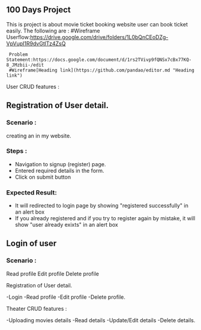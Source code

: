 <!-- # Folder_structure

    .
    ├── assets                  # Compiled files 
    ├── pages                   # Compiled files
    ├── index.html
    └── README.md

## assets

    .
    ├── assets                  # Compiled files 
        ├── images              # Compiled files 
        ├── css                 # Compiled files 
        └── js                  # Compiled files 

### assets/images

    .
    ├── images                  # Compiled files 
        ├── logo.svg            # Compiled files 
        └── banner.png          # Compiled files 

### assets/css

    .
    ├── css                     # Compiled files 
        ├── normalize.css       # Compiled files 
        ├── style.css           # Compiled files 
        ├── header.css          # Compiled files 
        └── footer.css          # Compiled files 

## pages

    .
    └── pages                         
        └── Products                  
            ├── product_list.html               # Compiled files
            ├── new_product.html                # Compiled files
            └── edit_product.html               # Compiled files
        └── Orders                              
            ├── order_list.html                 # Compiled files
            ├── new_order.html                  # Compiled files
            ├── edit_order.html                 # Compiled files
            └── order_details.html              # Compiled files -->

## 100 Days Project

 This is project is about movie ticket booking website user can book ticket easily.
    The following are :
    #Wireframe <link href="https://drive.google.com/drive/folders/16GlWk9JSYjYO4zB1pmJa6HM9uVTuv55g?usp=sharing">
     Userflow:<link>https://drive.google.com/drive/folders/1L0bQnCEoDZg-VpVupI1R9dvGtlTz4ZsQ

     Problem Statement:https://docs.google.com/document/d/1rs2TVivp9fQNSx7cBx77KQ-8_JMzbii-/edit
     #Wireframe[Heading link](https://github.com/pandao/editor.md "Heading link")

User CRUD features :

<h2>Registration of User detail.</h2>
<h3>Scenario :</h3> creating an in my website.
<h3>Steps :</h3>

<ul>
    <li>Navigation to signup (register) page.</li>
    <li>Entered required details in the form.</li>
    <li>Click on submit button</li>
</ul>
<h3>Expected Result:</h3>
<ul>
        <li>It will redirected to login page by showing "registered successfully" in an alert box</li>
        <li>If you already registered and if you try to register again by mistake, it will show "user already exixts" in an alert box </li>
 </ul>

 <h2>Login of user</h2>
 <h3>Scenario :</h3>
 Read profile
 Edit profile
 Delete profile






























</ul>

Registration of User detail.

 -Login
 -Read profile
 -Edit profile
 -Delete profile.

 Theater CRUD features :

 -Uploading movies details
 -Read details
 -Update/Edit details
 -Delete details.